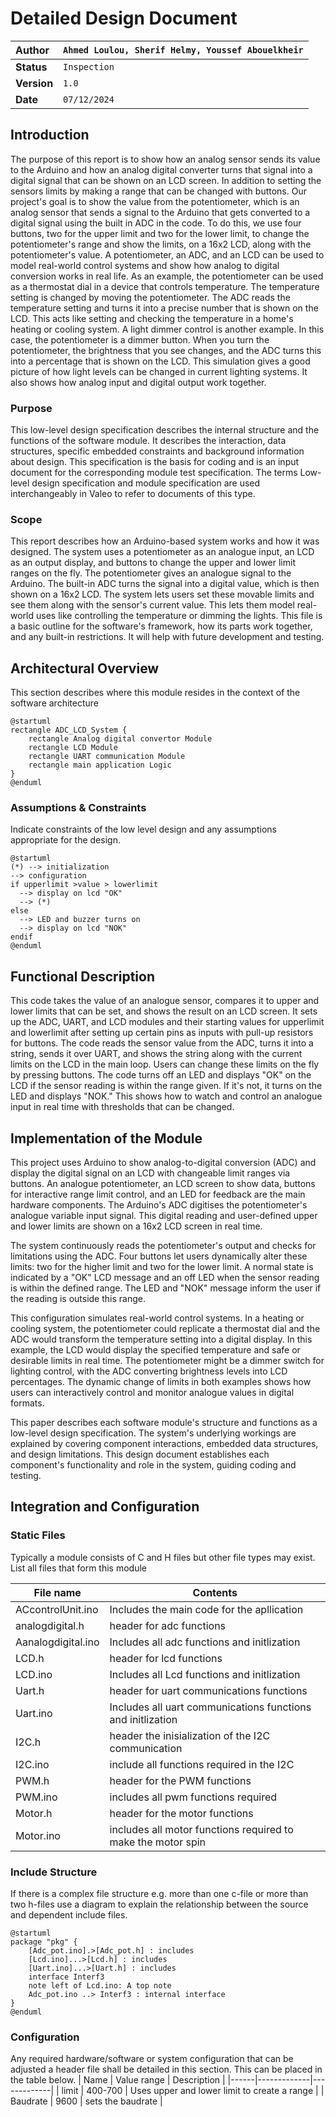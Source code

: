 # Detailed Design Document

| **Author**              | `Ahmed Loulou, Sherif Helmy, Youssef Abouelkheir`                                       |
|:------------------------|:-----------------------------------------------------|
| **Status**              | `Inspection`                          |
| **Version**             | `1.0`                                                |
| **Date**                | `07/12/2024`                                         |

## Introduction

The purpose of this report is to show how an analog sensor sends its value to the Arduino and how an analog digital converter turns that signal into a digital signal that can be shown on an LCD screen. In addition to setting the sensors limits by making a range that can be changed with buttons.
Our project's goal is to show the value from the potentiometer, which is an analog sensor that sends a signal to the Arduino that gets converted to a digital signal using the built in ADC in the code. To do this, we use four buttons, two for the upper limit and two for the lower limit, to change the potentiometer's range and show the limits, on a 16x2 LCD, along with the potentiometer's value.
A potentiometer, an ADC, and an LCD can be used to model real-world control systems and show how analog to digital conversion works in real life. As an example, the potentiometer can be used as a thermostat dial in a device that controls temperature. The temperature setting is changed by moving the potentiometer. The ADC reads the temperature setting and turns it into a precise number that is shown on the LCD. This acts like setting and checking the temperature in a home's heating or cooling system. A light dimmer control is another example. In this case, the potentiometer is a dimmer button. When you turn the potentiometer, the brightness that you see changes, and the ADC turns this into a percentage that is shown on the LCD. This simulation gives a good picture of how light levels can be changed in current lighting systems. It also shows how analog input and digital output work together.



### Purpose
This low-level design specification describes the internal structure and the functions of the software module. It describes the interaction, data structures, specific embedded constraints and background information about design. This specification is the basis for coding and is an input document for the corresponding module test specification. The terms Low-level design specification and module specification are used interchangeably in Valeo to refer to documents of this type.

### Scope
This report describes how an Arduino-based system works and how it was designed. The system uses a potentiometer as an analogue input, an LCD as an output display, and buttons to change the upper and lower limit ranges on the fly. The potentiometer gives an analogue signal to the Arduino. The built-in ADC turns the signal into a digital value, which is then shown on a 16x2 LCD. The system lets users set these movable limits and see them along with the sensor's current value. This lets them model real-world uses like controlling the temperature or dimming the lights. This file is a basic outline for the software's framework, how its parts work together, and any built-in restrictions. It will help with future development and testing.


## Architectural Overview

This section describes where this module resides in the context of the software architecture
```plantuml
@startuml
rectangle ADC_LCD_System {
    rectangle Analog digital convertor Module
    rectangle LCD Module
    rectangle UART communication Module
    rectangle main application Logic
}
@enduml

```

### Assumptions & Constraints
Indicate constraints of the low level design and any assumptions appropriate for the design.
```plantuml
@startuml
(*) --> initialization
--> configuration
if upperlimit >value > lowerlimit 
  --> display on lcd "OK"
  --> (*)
else
  --> LED and buzzer turns on
  --> display on lcd "NOK"
endif
@enduml
```

## Functional Description
This code takes the value of an analogue sensor, compares it to upper and lower limits that can be set, and shows the result on an LCD screen. It sets up the ADC, UART, and LCD modules and their starting values for upperlimit and lowerlimit after setting up certain pins as inputs with pull-up resistors for buttons. The code reads the sensor value from the ADC, turns it into a string, sends it over UART, and shows the string along with the current limits on the LCD in the main loop. Users can change these limits on the fly by pressing buttons. The code turns off an LED and displays "OK" on the LCD if the sensor reading is within the range given. If it's not, it turns on the LED and displays "NOK." This shows how to watch and control an analogue input in real time with thresholds that can be changed.


## Implementation of the Module
This project uses Arduino to show analog-to-digital conversion (ADC) and display the digital signal on an LCD with changeable limit ranges via buttons. An analogue potentiometer, an LCD screen to show data, buttons for interactive range limit control, and an LED for feedback are the main hardware components. The Arduino's ADC digitises the potentiometer's analogue variable input signal. This digital reading and user-defined upper and lower limits are shown on a 16x2 LCD screen in real time.

The system continuously reads the potentiometer's output and checks for limitations using the ADC. Four buttons let users dynamically alter these limits: two for the higher limit and two for the lower limit. A normal state is indicated by a "OK" LCD message and an off LED when the sensor reading is within the defined range. The LED and "NOK" message inform the user if the reading is outside this range.

This configuration simulates real-world control systems. In a heating or cooling system, the potentiometer could replicate a thermostat dial and the ADC would transform the temperature setting into a digital display. In this example, the LCD would display the specified temperature and safe or desirable limits in real time. The potentiometer might be a dimmer switch for lighting control, with the ADC converting brightness levels into LCD percentages. The dynamic change of limits in both examples shows how users can interactively control and monitor analogue values in digital formats.

This paper describes each software module's structure and functions as a low-level design specification. The system's underlying workings are explained by covering component interactions, embedded data structures, and design limitations. This design document establishes each component's functionality and role in the system, guiding coding and testing.


## Integration and Configuration
### Static Files
Typically a module consists of C and H files but other file types may exist. List all files that form this module

| File name | Contents                             |
|-----------|--------------------------------------|
| ACcontrolUnit.ino   | Includes the main code for the apllication |
| analogdigital.h | header for adc functions        |
| Aanalogdigital.ino | Includes all adc functions and initlization         |
| LCD.h     | header for lcd functions                |
| LCD.ino    | Includes all Lcd functions and initlization                |
| Uart.h    | header for uart communications functions |
| Uart.ino   | Includes all uart communications functions and initlization |
| I2C.h | header the inisialization of the I2C communication       |
| I2C.ino | include all functions required in the I2C        |
| PWM.h | header for the PWM functions        |
| PWM.ino | includes all pwm functions required     |
| Motor.h | header for the motor functions        |
| Motor.ino | includes all motor functions required to make the motor spin       |
### Include Structure

If there is a complex file structure e.g. more than one c-file or more than two h-files use a diagram to explain the relationship between the source and dependent include files.

```plantuml
@startuml
package "pkg" {
    [Adc_pot.ino].>[Adc_pot.h] : includes
    [Lcd.ino]...>[Lcd.h] : includes
    [Uart.ino]...>[Uart.h] : includes
    interface Interf3
    note left of Lcd.ino: A top note
    Adc_pot.ino ..> Interf3 : internal interface
}
@enduml
```

### Configuration
Any required hardware/software or system configuration that can be adjusted a header file shall be detailed in this section. This can be placed in the table below.
| Name | Value range | Description |
|------|-------------|-------------|
|   limit   |     400-700        |     Uses upper and lower limit to create a range        |
|   Baudrate  |     9600       |     sets the baudrate       |

